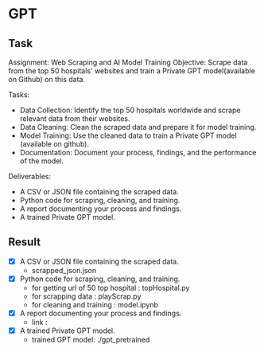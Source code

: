 # GPT

## Task
Assignment: Web Scraping and AI Model Training
Objective: Scrape data from the top 50 hospitals' websites and train a Private GPT model(available on Github) on this data.

Tasks:
* Data Collection: Identify the top 50 hospitals worldwide and scrape relevant data from their websites.
* Data Cleaning: Clean the scraped data and prepare it for model training.
* Model Training: Use the cleaned data to train a Private GPT model (available on github).
* Documentation: Document your process, findings, and the performance of the model.

Deliverables:

* A CSV or JSON file containing the scraped data.
* Python code for scraping, cleaning, and training.
* A report documenting your process and findings.
* A trained Private GPT model.


## Result

- [x] A CSV or JSON file containing the scraped data.
  * scrapped_json.json
- [x] Python code for scraping, cleaning, and training.
  * for getting url of 50 top hospital : topHospital.py
  * for scrapping data : playScrap.py
  * for cleaning and training : model.ipynb
- [x] A report documenting your process and findings.
  * link : 
- [x] A trained Private GPT model.
  * trained GPT model: ./gpt_pretrained

